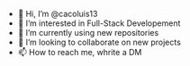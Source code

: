 - 👋 Hi, I’m @cacoluis13
- 👀 I’m interested in Full-Stack Developement
- 🌱 I’m currently using new repositories
- 💞️ I’m looking to collaborate on new projects
- 📫 How to reach me, whrite a DM

<!---
cacoluis13/cacoluis13 is a ✨ special ✨ repository because its `README.md` (this file) appears on your GitHub profile.
You can click the Preview link to take a look at your changes.
--->
